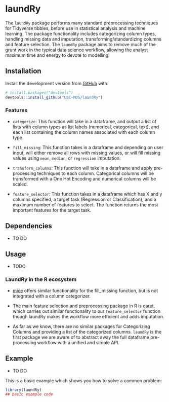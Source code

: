 
<!-- README.md is generated from README.Rmd. Please edit that file -->

# laundRy

<!-- badges: start -->

<!-- badges: end -->

The `laundRy` package performs many standard preprocessing techniques
for Tidyverse tibbles, before use in statistical analysis and machine
learning. The package functionality includes categorizing column types,
handling missing data and imputation, transforming/standardizing columns
and feature selection. The `laundRy` package aims to remove much of the
grunt work in the typical data science workflow, allowing the analyst
maximum time and energy to devote to modelling\!

## Installation

Install the development version from [GitHub](https://github.com/) with:

``` r
# install.packages("devtools")
devtools::install_github("UBC-MDS/laundRy")
```

### Features

  - `categorize`: This function will take in a dataframe, and output a
    list of lists with column types as list labels (numerical,
    categorical, text), and each list containing the column names
    associated with each column type.

  - `fill_missing`: This function takes in a dataframe and depending on
    user input, will either remove all rows with missing values, or will
    fill missing values using `mean`, `median`, or `regression`
    imputation.

  - `transform_columns`: This function will take in a dataframe and
    apply pre-processing techniques to each column. Categorical columns
    will be transformed with a One Hot Encoding and numerical columns
    will be scaled.

  - `feature_selector`: This function takes in a dataframe which has X
    and y columns specified, a target task (Regression or
    Classification), and a maximum number of features to select. The
    function returns the most important features for the target task.

## Dependencies

  - TO DO

## Usage

  - TODO

### LaundRy in the R ecosystem

  - [mice](https://cran.r-project.org/web/packages/mice/mice.pdf) offers
    similar functionality for the fill\_missing function, but is not
    integrated with a column categorizer.

  - The main feature selection and preprocessing package in R is
    [caret](https://cran.r-project.org/web/packages/caret/caret.pdf),
    which carries out similar functionality to our `feature_selector`
    function though laundRy makes the workflow more efficient and adds
    imputation.

  - As far as we know, there are no similar packages for Categorizing
    Columns and providing a list of the categorized columns. `laundRy`
    is the first package we are aware of to abstract away the full
    dataframe pre-processing workflow with a unified and simple API.

## Example

  - TO DO

This is a basic example which shows you how to solve a common problem:

``` r
library(laundRy)
## basic example code
```
